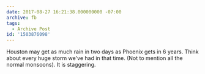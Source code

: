 ```yaml
---
date: 2017-08-27 16:21:38.000000000 -07:00
archive: fb
tags: 
  - Archive Post
id: '1503876098'
---
```


Houston may get as much rain in two days as Phoenix gets in 6 years. Think about every huge storm we've had in that time. (Not to mention all the normal monsoons). It is staggering.
